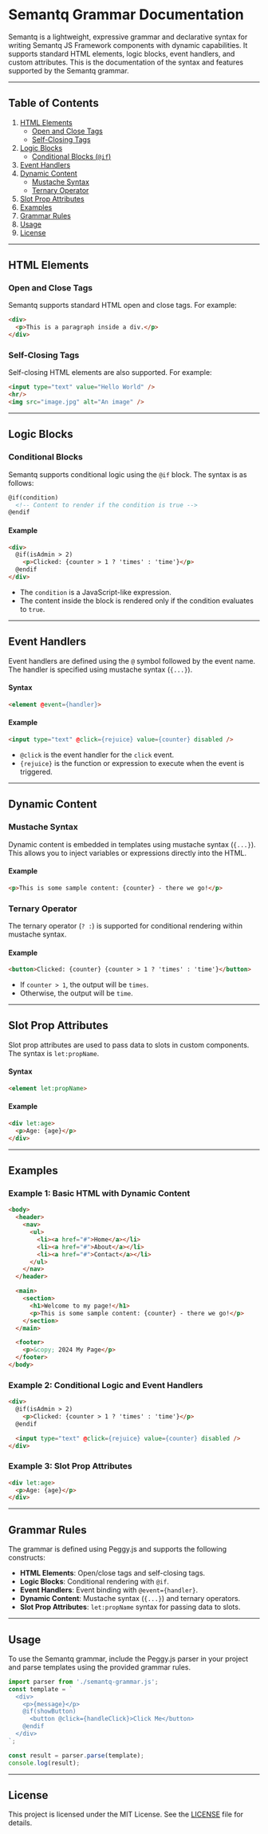 # Semantq Grammar Documentation

Semantq is a lightweight, expressive grammar and declarative syntax for writing Semantq JS Framework components with dynamic capabilities. It supports standard HTML elements, logic blocks, event handlers, and custom attributes. This is the documentation of the syntax and features supported by the Semantq grammar.

---

## Table of Contents
1. [HTML Elements](#html-elements)
   - [Open and Close Tags](#open-and-close-tags)
   - [Self-Closing Tags](#self-closing-tags)
2. [Logic Blocks](#logic-blocks)
   - [Conditional Blocks (`@if`)](#conditional-blocks)
3. [Event Handlers](#event-handlers)
4. [Dynamic Content](#dynamic-content)
   - [Mustache Syntax](#mustache-syntax)
   - [Ternary Operator](#ternary-operator)
5. [Slot Prop Attributes](#slot-prop-attributes)
6. [Examples](#examples)
7. [Grammar Rules](#grammar-rules)
8. [Usage](#usage)
9. [License](#license)

---

## HTML Elements

### Open and Close Tags
Semantq supports standard HTML open and close tags. For example:

```html
<div>
  <p>This is a paragraph inside a div.</p>
</div>
```

### Self-Closing Tags
Self-closing HTML elements are also supported. For example:

```html
<input type="text" value="Hello World" />
<hr/>
<img src="image.jpg" alt="An image" />
```

---

## Logic Blocks

### Conditional Blocks
Semantq supports conditional logic using the `@if` block. The syntax is as follows:

```html
@if(condition)
  <!-- Content to render if the condition is true -->
@endif
```

#### Example
```html
<div>
  @if(isAdmin > 2)
    <p>Clicked: {counter > 1 ? 'times' : 'time'}</p>
  @endif
</div>
```

- The `condition` is a JavaScript-like expression.
- The content inside the block is rendered only if the condition evaluates to `true`.

---

## Event Handlers
Event handlers are defined using the `@` symbol followed by the event name. The handler is specified using mustache syntax (`{...}`).

#### Syntax
```html
<element @event={handler}>
```

#### Example
```html
<input type="text" @click={rejuice} value={counter} disabled />
```

- `@click` is the event handler for the `click` event.
- `{rejuice}` is the function or expression to execute when the event is triggered.

---

## Dynamic Content

### Mustache Syntax
Dynamic content is embedded in templates using mustache syntax (`{...}`). This allows you to inject variables or expressions directly into the HTML.

#### Example
```html
<p>This is some sample content: {counter} - there we go!</p>
```

### Ternary Operator
The ternary operator (`? :`) is supported for conditional rendering within mustache syntax.

#### Example
```html
<button>Clicked: {counter} {counter > 1 ? 'times' : 'time'}</button>
```

- If `counter > 1`, the output will be `times`.
- Otherwise, the output will be `time`.

---

## Slot Prop Attributes
Slot prop attributes are used to pass data to slots in custom components. The syntax is `let:propName`.

#### Syntax
```html
<element let:propName>
```

#### Example
```html
<div let:age>
  <p>Age: {age}</p>
</div>
```

---

## Examples

### Example 1: Basic HTML with Dynamic Content
```html
<body>
  <header>
    <nav>
      <ul>
        <li><a href="#">Home</a></li>
        <li><a href="#">About</a></li>
        <li><a href="#">Contact</a></li>
      </ul>
    </nav>
  </header>

  <main>
    <section>
      <h1>Welcome to my page!</h1>
      <p>This is some sample content: {counter} - there we go!</p>
    </section>
  </main>

  <footer>
    <p>&copy; 2024 My Page</p>
  </footer>
</body>
```

### Example 2: Conditional Logic and Event Handlers
```html
<div>
  @if(isAdmin > 2)
    <p>Clicked: {counter > 1 ? 'times' : 'time'}</p>
  @endif

  <input type="text" @click={rejuice} value={counter} disabled />
</div>
```

### Example 3: Slot Prop Attributes
```html
<div let:age>
  <p>Age: {age}</p>
</div>
```

---

## Grammar Rules
The grammar is defined using Peggy.js and supports the following constructs:
- **HTML Elements**: Open/close tags and self-closing tags.
- **Logic Blocks**: Conditional rendering with `@if`.
- **Event Handlers**: Event binding with `@event={handler}`.
- **Dynamic Content**: Mustache syntax (`{...}`) and ternary operators.
- **Slot Prop Attributes**: `let:propName` syntax for passing data to slots.

---

## Usage
To use the Semantq grammar, include the Peggy.js parser in your project and parse templates using the provided grammar rules.

```javascript
import parser from './semantq-grammar.js';
const template = `
  <div>
    <p>{message}</p>
    @if(showButton)
      <button @click={handleClick}>Click Me</button>
    @endif
  </div>
`;

const result = parser.parse(template);
console.log(result);
```

---

## License
This project is licensed under the MIT License. See the [LICENSE](LICENSE) file for details.


